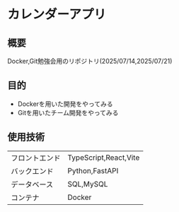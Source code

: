 # カレンダーアプリ

## 概要
Docker,Git勉強会用のリポジトリ(2025/07/14,2025/07/21)

## 目的
- Dockerを用いた開発をやってみる
- Gitを用いたチーム開発をやってみる

## 使用技術

|  |  |
| ---- | ---- |
| フロントエンド | TypeScript,React,Vite |
| バックエンド | Python,FastAPI |
| データベース | SQL,MySQL |
| コンテナ | Docker |

